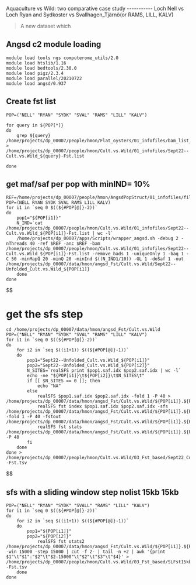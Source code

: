 Aquaculture vs Wild: two comparative case study -----------
Loch Nell vs Loch Ryan and Sydkoster vs Svallhagen_Tjärnö(or RAMS, LILL, KALV)


> A new dataset which 
## Angsd c2 module loading
    module load tools ngs computerome_utils/2.0
    module load htslib/1.16
    module load bedtools/2.30.0
    module load pigz/2.3.4
    module load parallel/20210722
    module load angsd/0.937



## Create fst list 

    POP=("NELL" "RYAN" "SYDK" "SVAL" "RAMS" "LILL" "KALV")

    for query in ${POP[*]}
    do 
        grep ${query} /home/projects/dp_00007/people/hmon/Flat_oysters/01_infofiles/bam_list_aug22.txt > /home/projects/dp_00007/people/hmon/Cult.vs.Wild/01_infofiles/Sept22--Cult.vs.Wild_${query}-Fst.list

    done



## get maf/saf per pop with minIND= 10%
    REF=/home/projects/dp_00007/people/hmon/AngsdPopStruct/01_infofiles/fileOegenome10scaffoldC3G.fasta
    POP=(NELL RYAN SYDK SVAL RAMS LILL KALV)
    for i1 in `seq 0 $((${#POP[@]}-2))`
    do
        pop1="${POP[i1]}"
        N_IND=`cat /home/projects/dp_00007/people/hmon/Cult.vs.Wild/01_infofiles/Sept22--Cult.vs.Wild_${POP[i1]}-Fst.list | wc -l`
        /home/projects/dp_00007/apps/Scripts/wrapper_angsd.sh -debug 2 -nThreads 40 -ref $REF -anc $REF -bam /home/projects/dp_00007/people/hmon/Cult.vs.Wild/01_infofiles/Sept22--Cult.vs.Wild_${POP[i1]}-Fst.list -remove_bads 1 -uniqueOnly 1 -baq 1 -C 50 -minMapQ 20 -minQ 20 -minInd $((N_IND1/10)) -GL 1 -doSaf 1 -out /home/projects/dp_00007/data/hmon/angsd_Fst/Cult.vs.Wild/Sept22--Unfolded_Cult.vs.Wild_${POP[i1]}
        done
    done
$$$$$$$$$$$$$$$$$$
# get the sfs step
    cd /home/projects/dp_00007/data/hmon/angsd_Fst/Cult.vs.Wild
    POP=("NELL" "RYAN" "SYDK" "SVAL" "RAMS" "LILL" "KALV")
    for i1 in `seq 0 $((${#POP[@]}-2))`
    do
        for i2 in `seq $((i1+1)) $((${#POP[@]}-1))`
        do
            pop1="Sept22--Unfolded_Cult.vs.Wild_${POP[i1]}"
            pop2="Sept22--Unfolded_Cult.vs.Wild_${POP[i2]}"
            N_SITES=`realSFS print $pop1.saf.idx $pop2.saf.idx | wc -l`
            echo -ne "${POP[i1]}\t${POP[i2]}\t$N_SITES\t"
            if [[ $N_SITES == 0 ]]; then
                echo "NA"
            else
                realSFS $pop1.saf.idx $pop2.saf.idx -fold 1 -P 40 > /home/projects/dp_00007/data/hmon/angsd_Fst/Cult.vs.Wild/${POP[i1]}.${POP[i2]}_Sept22.sfs
                realSFS fst index $pop1.saf.idx $pop2.saf.idx -sfs /home/projects/dp_00007/data/hmon/angsd_Fst/Cult.vs.Wild/${POP[i1]}.${POP[i2]}_Sept22.sfs -fold 1 -P 40 -fstout /home/projects/dp_00007/data/hmon/angsd_Fst/Cult.vs.Wild/${POP[i1]}.${POP[i2]}_Sept22
                realSFS fst stats /home/projects/dp_00007/data/hmon/angsd_Fst/Cult.vs.Wild/${POP[i1]}.${POP[i2]}_Sept22.fst.idx -P 40
            fi
        done
    done > /home/projects/dp_00007/people/hmon/Cult.vs.Wild/03_Fst_based/Sept22_Cult.vs.Wild_mindIND0.1--Fst.tsv

$$$$$$$$$$$$$$$$$$

## sfs with a sliding window step nolist 15kb 15kb
    POP=("NELL" "RYAN" "SYDK" "SVALL" "RAMS" "LILL" "KALV")
    for i1 in `seq 0 $((${#POP[@]}-2))`
    do
        for i2 in `seq $((i1+1)) $((${#POP[@]}-1))`
        do
            pop1="${POP[i1]}"
            pop2="${POP[i2]}"
                realSFS fst stats2 /home/projects/dp_00007/data/hmon/angsd_Fst/Cult.vs.Wild/${POP[i1]}.${POP[i2]}_Sept22.fst.idx -win 15000 -step 15000 | cut -f 2- | tail -n +2 | awk '{print $1"\t"$1":"$2"\t"$2-15000"\t"$2"\t"$3"\t"$4}' > /home/projects/dp_00007/people/hmon/Cult.vs.Wild/03_Fst_based/SLFst15kb/Sept22_Cult.vs.Wild_mindIND0.1_${POP[i1]}.${POP[i2]}_15KB_15KB--Fst.tsv 
        done
    done